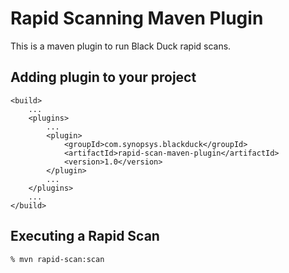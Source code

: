 
Rapid Scanning Maven Plugin
===========================

This is a maven plugin to run Black Duck rapid scans.

Adding plugin to your project
-----------------------------

    <build>
        ...
        <plugins>
            ...
            <plugin>
                <groupId>com.synopsys.blackduck</groupId>
                <artifactId>rapid-scan-maven-plugin</artifactId>
                <version>1.0</version>
            </plugin>
            ...
        </plugins>
        ...
    </build>


Executing a Rapid Scan
----------------------

    % mvn rapid-scan:scan
